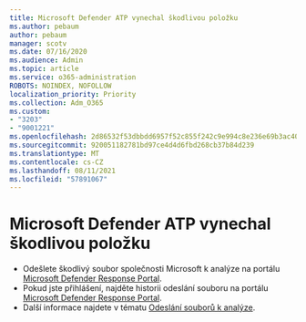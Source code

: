 ```yaml
---
title: Microsoft Defender ATP vynechal škodlivou položku
ms.author: pebaum
author: pebaum
manager: scotv
ms.date: 07/16/2020
ms.audience: Admin
ms.topic: article
ms.service: o365-administration
ROBOTS: NOINDEX, NOFOLLOW
localization_priority: Priority
ms.collection: Adm_O365
ms.custom:
- "3203"
- "9001221"
ms.openlocfilehash: 2d86532f53dbbdd6957f52c855f242c9e994c8e236e69b3ac40800e4bce97d85
ms.sourcegitcommit: 920051182781bd97ce4d4d6fbd268cb37b84d239
ms.translationtype: MT
ms.contentlocale: cs-CZ
ms.lasthandoff: 08/11/2021
ms.locfileid: "57891067"
---
```

# <a name="microsoft-defender-atp-missed-a-malicious-item"></a>Microsoft Defender ATP vynechal škodlivou položku

- Odešlete škodlivý soubor společnosti Microsoft k analýze na portálu [Microsoft Defender Response Portal](https://www.microsoft.com/wdsi/filesubmission/). 
- Pokud jste přihlášení, najděte historii odeslání souboru na portálu [Microsoft Defender Response Portal](https://www.microsoft.com/wdsi/submissionhistory).
- Další informace najdete v tématu [Odeslání souborů k analýze](https://docs.microsoft.com/windows/security/threat-protection/intelligence/submission-guide).
